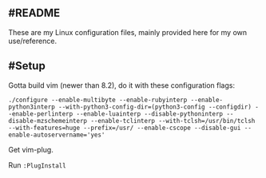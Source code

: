 #README
-------

These are my Linux configuration files, mainly provided here for my own use/reference.


#Setup
------

Gotta build vim (newer than 8.2), do it with these configuration flags:
```
./configure --enable-multibyte --enable-rubyinterp --enable-python3interp --with-python3-config-dir=(python3-config --configdir) --enable-perlinterp --enable-luainterp --disable-pythoninterp --disable-mzschemeinterp --enable-tclinterp --with-tclsh=/usr/bin/tclsh --with-features=huge --prefix=/usr/ --enable-cscope --disable-gui --enable-autoservername='yes'
```

Get vim-plug.

Run `:PlugInstall`

